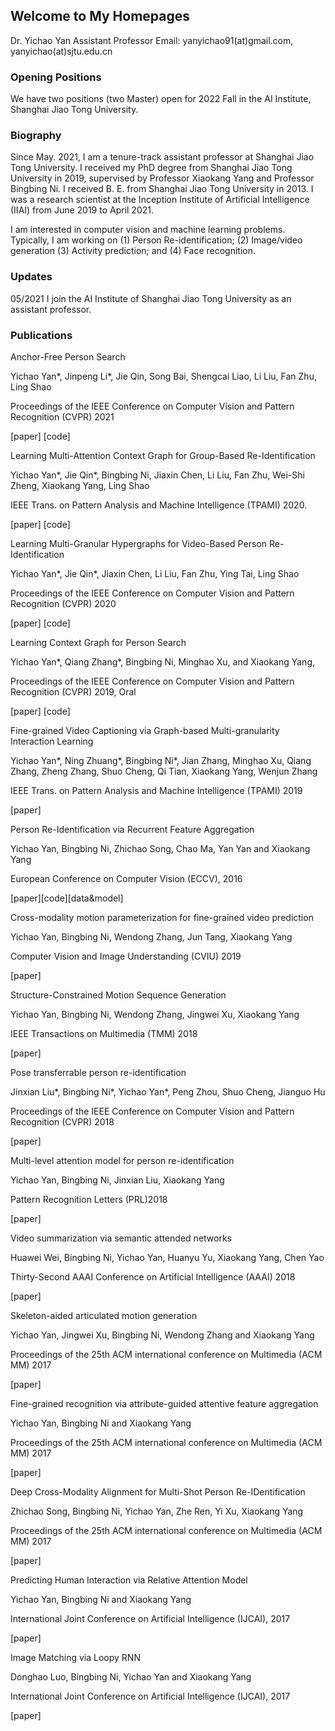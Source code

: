 ## Welcome to My Homepages

Dr. Yichao Yan 
Assistant Professor 
Email: yanyichao91(at)gmail.com, yanyichao(at)sjtu.edu.cn

### Opening Positions
We have two positions (two Master) open for 2022 Fall in the AI Institute, Shanghai Jiao Tong University. 

### Biography

Since May. 2021, I am a tenure-track assistant professor at Shanghai Jiao Tong University. I received my PhD degree from Shanghai Jiao Tong University in 2019, supervised by Professor Xiaokang Yang and Professor Bingbing Ni. I received B. E. from Shanghai Jiao Tong University in 2013. I was a research scientist at the Inception Institute of Artificial Intelligence (IIAI) from June 2019 to April 2021.

I am interested in computer vision and machine learning problems. Typically, I am working on (1) Person Re-identification;  (2) Image/video generation (3) Activity prediction; and (4) Face recognition.

### Updates
05/2021  I join the AI Institute of Shanghai Jiao Tong University as an assistant professor.



### Publications
Anchor-Free Person Search

Yichao Yan*, Jinpeng Li*, Jie Qin, Song Bai, Shengcai Liao, Li Liu, Fan Zhu, Ling Shao

 Proceedings of the IEEE Conference on Computer Vision and Pattern Recognition (CVPR) 2021

[paper]  [code]



Learning Multi-Attention Context Graph for Group-Based Re-Identification

Yichao Yan*, Jie Qin*, Bingbing Ni, Jiaxin Chen, Li Liu, Fan Zhu, Wei-Shi Zheng, Xiaokang Yang, Ling Shao

IEEE Trans. on Pattern Analysis and Machine Intelligence (TPAMI) 2020. 

[paper]  [code]



Learning Multi-Granular Hypergraphs for Video-Based Person Re-Identification

Yichao Yan*, Jie Qin*, Jiaxin Chen, Li Liu, Fan Zhu, Ying Tai, Ling Shao

 Proceedings of the IEEE Conference on Computer Vision and Pattern Recognition (CVPR) 2020

[paper]  [code]



Learning Context Graph for Person Search

Yichao Yan*, Qiang Zhang*, Bingbing Ni, Minghao Xu, and Xiaokang Yang, 

Proceedings of the IEEE Conference on Computer Vision and Pattern Recognition (CVPR) 2019, Oral

[paper]  [code]



Fine-grained Video Captioning via Graph-based Multi-granularity Interaction Learning

Yichao Yan*, Ning Zhuang*, Bingbing Ni*, Jian Zhang, Minghao Xu, Qiang Zhang, Zheng Zhang, Shuo Cheng, Qi Tian, Xiaokang Yang, Wenjun Zhang

IEEE Trans. on Pattern Analysis and Machine Intelligence (TPAMI) 2019

[paper] 



Person Re-Identification via Recurrent Feature Aggregation

Yichao Yan, Bingbing Ni, Zhichao Song, Chao Ma, Yan Yan and Xiaokang Yang 

European Conference on Computer Vision (ECCV), 2016

[paper][code][data&model]



Cross-modality motion parameterization for fine-grained video prediction

Yichao Yan, Bingbing Ni, Wendong Zhang, Jun Tang, Xiaokang Yang

Computer Vision and Image Understanding (CVIU) 2019

[paper] 



Structure-Constrained Motion Sequence Generation

Yichao Yan, Bingbing Ni, Wendong Zhang, Jingwei Xu, Xiaokang Yang

IEEE Transactions on Multimedia (TMM) 2018

[paper] 



Pose transferrable person re-identification 

Jinxian Liu*, Bingbing Ni*, Yichao Yan*, Peng Zhou, Shuo Cheng, Jianguo Hu

Proceedings of the IEEE Conference on Computer Vision and Pattern Recognition (CVPR) 2018

[paper]



Multi-level attention model for person re-identification

Yichao Yan, Bingbing Ni, Jinxian Liu, Xiaokang Yang

Pattern Recognition Letters (PRL)2018

[paper]



Video summarization via semantic attended networks

Huawei Wei, Bingbing Ni, Yichao Yan, Huanyu Yu, Xiaokang Yang, Chen Yao

Thirty-Second AAAI Conference on Artificial Intelligence  (AAAI) 2018

[paper]



Skeleton-aided articulated motion generation

Yichao Yan, Jingwei Xu, Bingbing Ni, Wendong Zhang and Xiaokang Yang

Proceedings of the 25th ACM international conference on Multimedia (ACM MM) 2017

[paper]



Fine-grained recognition via attribute-guided attentive feature aggregation

Yichao Yan, Bingbing Ni and Xiaokang Yang

Proceedings of the 25th ACM international conference on Multimedia (ACM MM) 2017

[paper]



Deep Cross-Modality Alignment for Multi-Shot Person Re-IDentification

Zhichao Song, Bingbing Ni, Yichao Yan, Zhe Ren, Yi Xu, Xiaokang Yang

Proceedings of the 25th ACM international conference on Multimedia (ACM MM) 2017

[paper]



Predicting Human Interaction via Relative Attention Model

Yichao Yan, Bingbing Ni and Xiaokang Yang

International Joint Conference on Artificial Intelligence (IJCAI), 2017

[paper]



Image Matching via Loopy RNN

Donghao Luo, Bingbing Ni, Yichao Yan and Xiaokang Yang

International Joint Conference on Artificial Intelligence (IJCAI), 2017

[paper]


